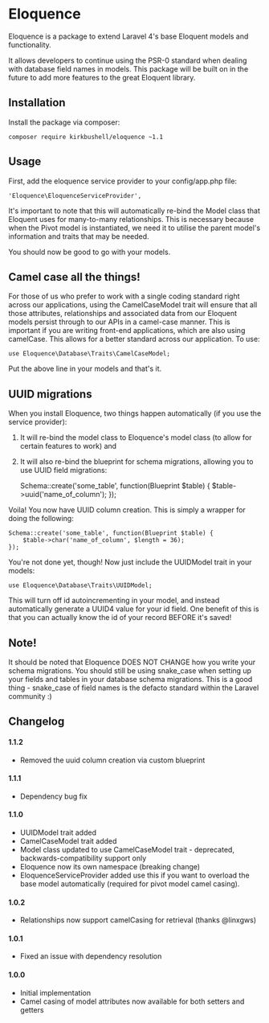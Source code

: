 # Eloquence

Eloquence is a package to extend Laravel 4's base Eloquent models and functionality.

It allows developers to continue using the PSR-0 standard when dealing with database field names in models. This package will be built on in the future to add more features to the great Eloquent library.

## Installation

Install the package via composer:

    composer require kirkbushell/eloquence ~1.1

## Usage

First, add the eloquence service provider to your config/app.php file:

    'Eloquence\EloquenceServiceProvider',

It's important to note that this will automatically re-bind the Model class
that Eloquent uses for many-to-many relationships. This is necessary because
when the Pivot model is instantiated, we need it to utilise the parent model's
information and traits that may be needed.

You should now be good to go with your models.

## Camel case all the things!

For those of us who prefer to work with a single coding standard right across our applications, using the CamelCaseModel trait
will ensure that all those attributes, relationships and associated data from our Eloquent models persist through to our APIs
in a camel-case manner. This is important if you are writing front-end applications, which are also using camelCase. This allows
for a better standard across our application. To use:

    use Eloquence\Database\Traits\CamelCaseModel;

Put the above line in your models and that's it.

## UUID migrations

When you install Eloquence, two things happen automatically (if you use the service provider):

1. It will re-bind the model class to Eloquence's model class (to allow for certain features to work) and
2. It will also re-bind the blueprint for schema migrations, allowing you to use UUID field migrations:

    Schema::create('some_table', function(Blueprint $table) {
        $table->uuid('name_of_column');
    });

Voila! You now have UUID column creation. This is simply a wrapper for doing the following:

    Schema::create('some_table', function(Blueprint $table) {
        $table->char('name_of_column', $length = 36);
    });

You're not done yet, though! Now just include the UUIDModel trait in your models:

    use Eloquence\Database\Traits\UUIDModel;

This will turn off id autoincrementing in your model, and instead automatically generate a UUID4 value for your id field. One benefit of this is that you can actually know the id of your record BEFORE it's saved!

## Note!

It should be noted that Eloquence DOES NOT CHANGE how you write your schema migrations. You should still be using snake_case when setting up your fields and tables in your database schema migrations. This is a good thing - snake_case of field names is the defacto standard within the Laravel community :)


## Changelog

#### 1.1.2

* Removed the uuid column creation via custom blueprint

#### 1.1.1

* Dependency bug fix

#### 1.1.0

* UUIDModel trait added
* CamelCaseModel trait added
* Model class updated to use CamelCaseModel trait - deprecated, backwards-compatibility support only
* Eloquence now its own namespace (breaking change)
* EloquenceServiceProvider added use this if you want to overload the base model automatically (required for pivot model camel casing).

#### 1.0.2

* Relationships now support camelCasing for retrieval (thanks @linxgws)

#### 1.0.1

* Fixed an issue with dependency resolution

#### 1.0.0

* Initial implementation
* Camel casing of model attributes now available for both setters and getters

